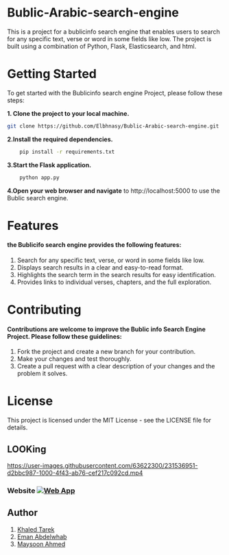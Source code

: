 # Bublic-Arabic-search-engine


 
This is a project for a bublicinfo search engine that enables users to search for any specific text, verse or word in some fields like low. The project is built using a combination of Python, Flask, Elasticsearch, and html.

# Getting Started

To get started with the Bublicinfo search engine Project, please follow these steps:

**1. Clone the project to your local machine.**
```bash 
git clone https://github.com/Elbhnasy/Bublic-Arabic-search-engine.git
```

**2.Install the required dependencies.**

```bash
    pip install -r requirements.txt
```
**3.Start the Flask application.**

```bash
    python app.py
```

**4.Open your web browser and navigate** to http://localhost:5000 to use the Bublic search engine.

# Features 

#### the Bublicifo search engine provides the following features:

1. Search for any specific text, verse, or word in some fields like low.
2. Displays search results in a clear and easy-to-read format.
3. Highlights the search term in the search results for easy identification.
4. Provides links to individual verses, chapters, and the full exploration.


# Contributing

#### Contributions are welcome to improve the Bublic info Search Engine Project. Please follow these guidelines:

1. Fork the project and create a new branch for your contribution.
2. Make your changes and test thoroughly.
3. Create a pull request with a clear description of your changes and the problem it solves.

# License
This project is licensed under the MIT License - see the LICENSE file for details.


## LOOKing



https://user-images.githubusercontent.com/63622300/231536951-d2bbc987-1000-4f43-ab76-cef217c092cd.mp4



 
### Website [![Web App](https://img.shields.io/badge/%F0%9F%A4%97%20Search%20Ayah-red)](https://bublicenginee.onrender.com)

## Author 

1. [Khaled Tarek](https://www.linkedin.com/in/khaled-elbahnasy-403479203)
2. [Eman Abdelwhab](https://www.linkedin.com/in/eman-abdelwhab-63417a17a)
3. [Maysoon Ahmed](https://www.linkedin.com/in/maysoon-ahmed-019b70212)
